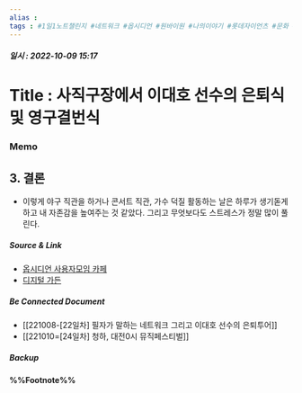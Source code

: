 ```yaml
---
alias : 
tags : #1일1노트챌린지 #네트워크 #옵시디언 #원바이원 #나의이야기 #롯데자이언츠 #문화 #야구 #이대호 #은퇴투어 #은퇴식 #영구결번식
---
```


##### 일시 : 2022-10-09 15:17

# Title : 사직구장에서 이대호 선수의 은퇴식 및 영구결번식

### Memo

## 3. 결론
- 이렇게 야구 직관을 하거나 콘서트 직관, 가수 덕질 활동하는 날은 하루가 생기돋게 하고 내 자존감을 높여주는 것 같았다. 그리고 무엇보다도 스트레스가 정말 많이 풀린다.

##### Source & Link

- [옵시디언 사용자모임 카페](https://cafe.naver.com/obsidianary/1975)
- [디지털 가든](https://chunghasull.netlify.app/221004-19일차-ai-혁명-다음이온다-노동-종말인가-해방인가)

##### Be Connected Document
- [[221008-[22일차] 필자가 말하는 네트워크 그리고 이대호 선수의 은퇴투어]]
- [[221010=[24일차] 청하, 대전0시 뮤직페스티벌]]

##### Backup


#### %%Footnote%%

[^1]: 